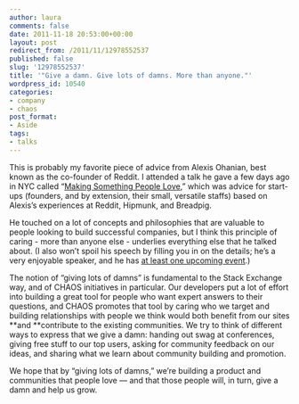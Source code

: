 ```yaml
---
author: laura
comments: false
date: 2011-11-18 20:53:00+00:00
layout: post
redirect_from: /2011/11/12978552537
published: false
slug: '12978552537'
title: '"Give a damn. Give lots of damns. More than anyone."'
wordpress_id: 10540
categories:
- company
- chaos
post_format:
- Aside
tags:
- talks
---
```


This is probably my favorite piece of advice from Alexis Ohanian, best known as the co-founder of Reddit. I attended a talk he gave a few days ago in NYC called “[Making Something People Love](http://www.skillshare.com/Making-Something-People-Love/822658242),” which was advice for start-ups (founders, and by extension, their small, versatile staffs) based on Alexis’s experiences at Reddit, Hipmunk, and Breadpig.

He touched on a lot of concepts and philosophies that are valuable to people looking to build successful companies, but I think this principle of caring - more than anyone else - underlies everything else that he talked about. (I also won’t spoil his speech by filling you in on the details; he’s a very enjoyable speaker, and he has [at least one upcoming event](http://makingsomethingpeoplelove.eventbrite.com/).)

The notion of “giving lots of damns” is fundamental to the Stack Exchange way, and of CHAOS initiatives in particular. Our developers put a lot of effort into building a great tool for people who want expert answers to their questions, and CHAOS promotes that tool by caring who we target and building relationships with people we think would both benefit from our sites **and **contribute to the existing communities. We try to think of different ways to express that we give a damn: handing out swag at conferences, giving free stuff to our top users, asking for community feedback on our ideas, and sharing what we learn about community building and promotion.

We hope that by “giving lots of damns,” we’re building a product and communities that people love — and that those people will, in turn, give a damn and help us grow.


